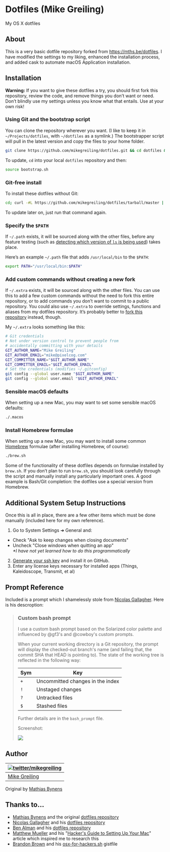 # Dotfiles (Mike Greiling)

My OS X dotfiles

## About

This is a very basic dotfile repository forked from <https://mths.be/dotfiles>. I have modified the settings to my liking, enhanced the installation process, and added cask to automate macOS Application installation.

## Installation

**Warning:** If you want to give these dotfiles a try, you should first fork this repository, review the code, and remove things you don’t want or need. Don’t blindly use my settings unless you know what that entails. Use at your own risk!

### Using Git and the bootstrap script

You can clone the repository wherever you want. (I like to keep it in `~/Projects/dotfiles`, with `~/dotfiles` as a symlink.) The bootstrapper script will pull in the latest version and copy the files to your home folder.

```bash
git clone https://github.com/mikegreiling/dotfiles.git && cd dotfiles && source bootstrap.sh
```

To update, `cd` into your local `dotfiles` repository and then:

```bash
source bootstrap.sh
```

### Git-free install

To install these dotfiles without Git:

```bash
cd; curl -#L https://github.com/mikegreiling/dotfiles/tarball/master | tar -xzv --strip-components 1 --exclude={README.md,*.sh,.macos,LICENSE-MIT.txt}
```

To update later on, just run that command again.

### Specify the `$PATH`

If `~/.path` exists, it will be sourced along with the other files, before any feature testing (such as [detecting which version of `ls` is being used](https://github.com/mathiasbynens/dotfiles/blob/aff769fd75225d8f2e481185a71d5e05b76002dc/.aliases#L21-26)) takes place.

Here’s an example `~/.path` file that adds `/usr/local/bin` to the `$PATH`:

```bash
export PATH="/usr/local/bin:$PATH"
```

### Add custom commands without creating a new fork

If `~/.extra` exists, it will be sourced along with the other files. You can use this to add a few custom commands without the need to fork this entire repository, or to add commands you don’t want to commit to a public repository.
You could also use `~/.extra` to override settings, functions and aliases from my dotfiles repository. It’s probably better to [fork this repository](https://github.com/mathiasbynens/dotfiles/fork) instead, though.

My `~/.extra` looks something like this:

```bash
# Git credentials
# Not under version control to prevent people from
# accidentally committing with your details
GIT_AUTHOR_NAME="Mike Greiling"
GIT_AUTHOR_EMAIL="mike@pixelcog.com"
GIT_COMMITTER_NAME="$GIT_AUTHOR_NAME"
GIT_COMMITTER_EMAIL="$GIT_AUTHOR_EMAIL"
# Set the credentials (modifies ~/.gitconfig)
git config --global user.name "$GIT_AUTHOR_NAME"
git config --global user.email "$GIT_AUTHOR_EMAIL"
```

### Sensible macOS defaults

When setting up a new Mac, you may want to set some sensible macOS defaults:

```bash
./.macos
```

### Install Homebrew formulae

When setting up a new Mac, you may want to install some common [Homebrew](https://brew.sh/) formulae (after installing Homebrew, of course):

```bash
./brew.sh
```

Some of the functionality of these dotfiles depends on formulae installed by `brew.sh`. If you don’t plan to run `brew.sh`, you should look carefully through the script and manually install any particularly important ones. A good example is Bash/Git completion: the dotfiles use a special version from Homebrew.

## Additional System Setup Instructions

Once this is all in place, there are a few other items which must be done manually (included here for my own reference).

1. Go to System Settings ➜ General and:
  - Check "Ask to keep changes when closing documents"
  - Uncheck "Close windows when quitting an app"  
    _*I have not yet learned how to do this programmatically_
2. [Generate your ssh key](https://help.github.com/articles/generating-ssh-keys/) and install it on GitHub.
3. Enter any license keys necessary for installed apps (Things, Kaleidoscope, Transmit, et al)

## Prompt Reference

Included is a prompt which I shamelessly stole from [Nicolas Gallagher](https://github.com/necolas/dotfiles/).  Here is his descroption:

> ### Custom bash prompt
>
> I use a custom bash prompt based on the Solarized color palette and influenced by @gf3's and @cowboy's custom prompts.
>
> When your current working directory is a Git repository, the prompt will display the checked-out branch's name (and failing that, the commit SHA that HEAD is pointing to). The state of the working tree is reflected in the following way:
>
> Sym | Key
> ----|---------------------------------
> `+` | Uncommitted changes in the index
> `!` | Unstaged changes
> `?` | Untracked files
> `$` | Stashed files
>
> Further details are in the `bash_prompt` file.
>
> Screenshot:
>
> ![](http://i.imgur.com/DSJ1G.png)
>


## Author

| [![twitter/mikegreiling](http://gravatar.com/avatar/33f90637d77f8d4da67faafd3af6597e?s=70)](http://twitter.com/mikegreiling "Follow @mikegreiling on Twitter") |
|---|
| [Mike Greiling](https://pixelcog.com/) |

Original by [Mathias Bynens](https://mathiasbynens.be/)

## Thanks to…

* [Mathias Bynens](https://mathiasbynens.be/) and the original [dotfiles repository](https://github.com/mathiasbynens/dotfiles)
* [Nicolas Gallagher](http://nicolasgallagher.com/) and his [dotfiles repository](https://github.com/necolas/dotfiles)
* [Ben Alman](http://benalman.com/) and his [dotfiles repository](https://github.com/cowboy/dotfiles)
* [Matthew Mueller](https://github.com/MatthewMueller) and his "[Hacker's Guide to Setting Up Your Mac](http://lapwinglabs.com/blog/hacker-guide-to-setting-up-your-mac)" article which inspired me to research this
* [Brandon Brown](https://brandonb.io/) and his [osx-for-hackers.sh](https://gist.github.com/brandonb927/3195465) gistfile
